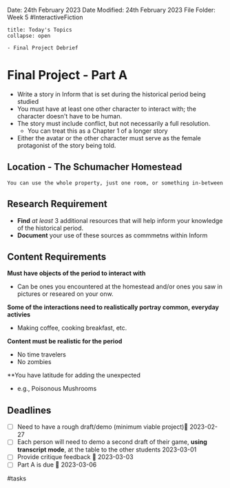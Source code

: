 Date: 24th February 2023
Date Modified: 24th February 2023
File Folder: Week 5
#InteractiveFiction 

```ad-abstract
title: Today's Topics
collapse: open

- Final Project Debrief

```

# Final Project - Part A

- Write a story in Inform that is set during the historical period being studied
- You must have at least one other character to interact with; the character doesn't have to be human.
- The story must include conflict, but not necessarily a full resolution. 
	- You can treat this as a Chapter 1 of a longer story
- Either the avatar or the other character must serve as the female protagonist of the story being told.

## Location - The Schumacher Homestead

```ad-note
You can use the whole property, just one room, or something in-between
```

## Research Requirement

- **Find** *at least* 3 additional resources that will help inform your knowledge of the historical period.
- **Document** your use of these sources as commmetns within Inform

## Content Requirements

**Must have objects of the period to interact with**
- Can be ones you encountered at the homestead and/or ones you saw in pictures or researed on your onw.

**Some of the interactions need to realistically portray common, everyday activies**
- Making coffee, cooking breakfast, etc.

**Content must be realistic for the period**
- No time travelers
- No zombies

**You have latitude for adding the unexpected
- e.g., Poisonous Mushrooms

## Deadlines

- [ ] Need to have a rough draft/demo (minimum viable project)📅 2023-02-27 
- [ ] Each person will need to demo a second draft of their game, **using transcript mode**, at the table to the other students 2023-03-01
- [ ] Provide critique feedback 📅 2023-03-03
- [ ] Part A is due 📅 2023-03-06

#tasks 



